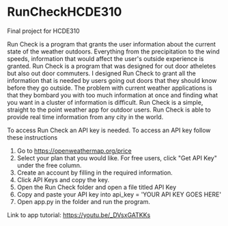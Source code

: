 # RunCheckHCDE310
Final project for HCDE310

Run Check is a program that grants the user information about the current state of the weather outdoors. Everything from the precipitation to the wind speeds, information that
would affect the user's outside experience is granted. Run Check is a program that was designed for out door atheletes but also out door commuters. I designed Run Check to grant
all the information that is needed by users going out doors that they should know before they go outside. The problem with current weather applications is that they bombard you with
too much information at once and finding what you want in a cluster of information is difficult. Run Check is a simple, straight to the point weather app for outdoor users.
Run Check is able to provide real time information from any city in the world.

To access Run Check an API key is needed. To access an API key follow these instructions
  1. Go to https://openweathermap.org/price 
  2. Select your plan that you would like. For free users, click "Get API Key" under the free column.
  3. Create an account by filling in the required information. 
  4. Click API Keys and copy the key.
  5. Open the Run Check folder and open a file titled API Key
  6. Copy and paste your API key into api_key = 'YOUR API KEY GOES HERE'
  7. Open app.py in the folder and run the program.

Link to app tutorial: https://youtu.be/_DVsxGATKKs
